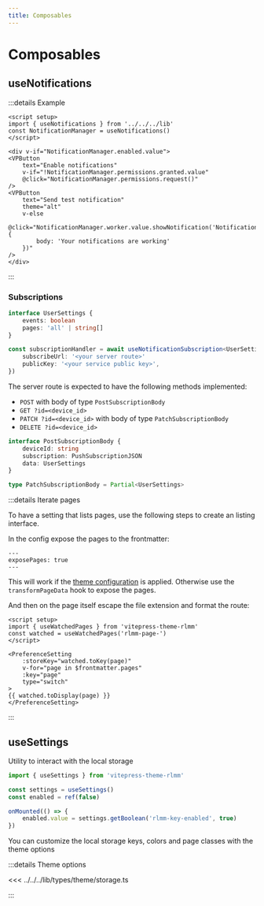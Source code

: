 ```yaml
---
title: Composables
---
```


# Composables

## useNotifications

:::details Example

```mdx
<script setup>
import { useNotifications } from '../../../lib'
const NotificationManager = useNotifications()
</script>

<div v-if="NotificationManager.enabled.value">
<VPButton
    text="Enable notifications"
    v-if="!NotificationManager.permissions.granted.value"
    @click="NotificationManager.permissions.request()"
/>
<VPButton
    text="Send test notification"
    theme="alt"
    v-else
    @click="NotificationManager.worker.value.showNotification('Notification', {
        body: 'Your notifications are working'
    })"
/>
</div>
```

<script setup>
import { useNotifications } from '../../../lib'
const NotificationManager = useNotifications()
</script>

<div v-if="NotificationManager.enabled.value">
<VPButton
    text="Enable notifications"
    v-if="!NotificationManager.permissions.granted.value"
    @click="NotificationManager.permissions.request()"
/>
<VPButton
    text="Send test notification"
    theme="alt"
    v-else
    @click="NotificationManager.worker.value.showNotification('Notification', {
        body: 'Your notifications are working'
    })"
/>
</div>

:::

### Subscriptions

```ts
interface UserSettings {
    events: boolean
    pages: 'all' | string[]
}

const subscriptionHandler = await useNotificationSubscription<UserSettings>({
    subscribeUrl: '<your server route>'
    publicKey: '<your service public key>',
})
```

The server route is expected to have the following methods implemented:

- `POST` with body of type `PostSubscriptionBody`
- `GET ?id=<device_id>`
- `PATCH ?id=<device_id>` with body of type `PatchSubscriptionBody`
- `DELETE ?id=<device_id>`

```ts
interface PostSubscriptionBody {
    deviceId: string
    subscription: PushSubscriptionJSON
    data: UserSettings
}

type PatchSubscriptionBody = Partial<UserSettings>
```

:::details Iterate pages

To have a setting that lists pages, use the following steps to create an listing interface.

In the config expose the pages to the frontmatter:

```mdx
---
exposePages: true
---
```

This will work if the [theme configuration](configuration#theme-configuration) is applied. Otherwise use the `transformPageData` hook to expose the pages.

And then on the page itself escape the file extension and format the route:

```mdx
<script setup>
import { useWatchedPages } from 'vitepress-theme-rlmm'
const watched = useWatchedPages('rlmm-page-')
</script>

<PreferenceSetting
    :storeKey="watched.toKey(page)"
    v-for="page in $frontmatter.pages"
    :key="page"
    type="switch"
>
{{ watched.toDisplay(page) }}
</PreferenceSetting>
```

:::

## useSettings

Utility to interact with the local storage

```ts
import { useSettings } from 'vitepress-theme-rlmm'

const settings = useSettings()
const enabled = ref(false)

onMounted(() => {
    enabled.value = settings.getBoolean('rlmm-key-enabled', true)
})
```

You can customize the local storage keys, colors and page classes with the theme options

:::details Theme options

<<< ../../../lib/types/theme/storage.ts

:::
